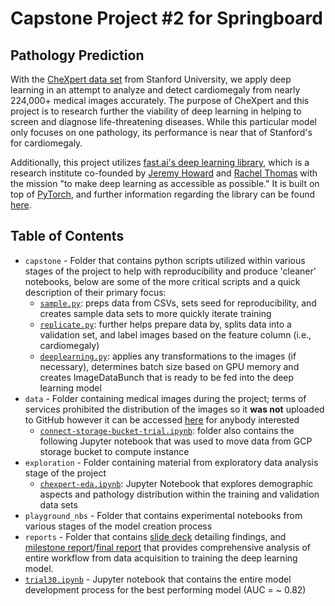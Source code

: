 # Capstone Project #2 for Springboard 

## Pathology Prediction

With the [CheXpert data set](https://stanfordmlgroup.github.io/competitions/chexpert/) from Stanford University, we apply deep learning in an attempt to analyze and detect cardiomegaly from nearly 224,000+ medical images accurately. The purpose of CheXpert and this project is to research further the viability of deep learning in helping to screen and diagnose life-threatening diseases. While this particular model only focuses on one pathology, its performance is near that of Stanford's for cardiomegaly. 

Additionally, this project utilizes [fast.ai's deep learning library](https://www.fast.ai/), which is a research institute co-founded by [Jeremy Howard](https://www.fast.ai/about/#jeremy) and [Rachel Thomas](https://www.fast.ai/about/#rachel) with the mission "to make deep learning as accessible as possible." It is built on top of [PyTorch](https://pytorch.org/), and further information regarding the library can be found [here](https://docs.fast.ai/).

## Table of Contents

- `capstone` - Folder that contains python scripts utilized within various stages of the project to help with reproducibility and produce 'cleaner' notebooks, below are some of the more critical scripts and a quick description of their primary focus:
    - [`sample.py`](https://github.com/Jearny58/Springboard-DS-Portfolio/blob/master/capstone_2/capstone/sample.py): preps data from CSVs, sets seed for reproducibility, and creates sample data sets to more quickly iterate training
    - [`replicate.py`](https://github.com/Jearny58/Springboard-DS-Portfolio/blob/master/capstone_2/capstone/replicate.py): further helps prepare data by, splits data into a validation set, and label images based on the feature column (i.e., cardiomegaly)
    - [`deeplearning.py`](https://github.com/Jearny58/Springboard-DS-Portfolio/blob/master/capstone_2/capstone/deeplearning.py): applies any transformations to the images (if necessary), determines batch size based on GPU memory and creates ImageDataBunch that is ready to be fed into the deep learning model
- `data` - Folder containing medical images during the project; terms of services prohibited the distribution of the images so it __was not__ uploaded to GitHub however it can be accessed [here](https://stanfordmlgroup.github.io/competitions/chexpert/) for anybody interested
    - [`connect-storage-bucket-trial.ipynb`](https://github.com/Jearny58/Springboard-DS-Portfolio/blob/master/capstone_2/data/connect-storage-bucket-trial.ipynb): folder also contains the following Jupyter notebook that was used to move data from GCP storage bucket to compute instance
- `exploration` - Folder containing material from exploratory data analysis stage of the project
    - [`chexpert-eda.ipynb`](https://github.com/Jearny58/Springboard-DS-Portfolio/blob/master/capstone_2/exploration/chexpert-eda.ipynb): Jupyter Notebook that explores demographic aspects and pathology distribution within the training and validation data sets
- `playground_nbs` - Folder that contains experimental notebooks from various stages of the model creation process
- `reports` - Folder that contains [slide deck](https://github.com/Jearny58/Springboard-DS-Portfolio/blob/master/capstone_2/reports/capstone_2_presentation_draft.pdf) detailing findings, and [milestone report](https://github.com/Jearny58/Springboard-DS-Portfolio/blob/master/capstone_2/reports/milestone_report_1.pdf)/[final report](https://github.com/Jearny58/Springboard-DS-Portfolio/blob/master/capstone_2/reports/final_report.pdf) that provides comprehensive analysis of entire workflow from data acquisition to training the deep learning model.
- [`trial30.ipynb`](https://github.com/Jearny58/Springboard-DS-Portfolio/blob/master/capstone_2/trial30.ipynb) - Jupyter notebook that contains the entire model development process for the best performing model (AUC = ~ 0.82)
 

